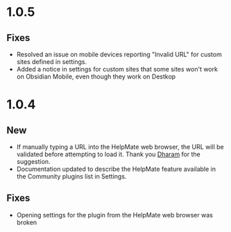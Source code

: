 # 1.0.5

## Fixes

- Resolved an issue on mobile devices reporting "Invalid URL" for custom sites defined in settings.
- Added a notice in settings for custom sites that some sites won't work on Obsidian Mobile, even though they work on Destkop

# 1.0.4

## New

- If manually typing a URL into the HelpMate web browser, the URL will be validated before attempting to load it. Thank you [Dharam](https://twitter.com/DharamKapila) for the suggestion.
- Documentation updated to describe the HelpMate feature available in the Community plugins list in Settings.

## Fixes

- Opening settings for the plugin from the HelpMate web browser was broken
